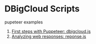 # DBigCloud Scripts
pupeteer examples
1. [First steps with Puppeteer: dbigcloud.js](https://www.dbigcloud.com/cloud-computing/346-automatizacion-y-monitorizacion-con-puppeteer-primeros-pasos.html)
2. [Analyzing web responses: reponse.js](https://www.dbigcloud.com/cloud-computing/347-automatizacion-y-monitorizacion-con-puppeteer-analizando-respuestas.html)
